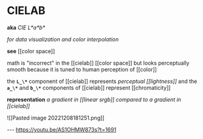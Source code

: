 # CIELAB

**aka** _CIE L\*a\*b\*_

_for data visualization and color interpolation_

**see** [[color space]]

math is "incorrect" in the [[cielab]] [[color space]] but looks perceptually smooth because it is tuned to human perception of [[color]]

the **`L_\*`** component of [[cielab]] represents _perceptual [[lightness]]_ and the **`a_\*`** and **`b_\*`** components of [[cielab]] represent [[chromaticity]]

**representation** _a gradient in [[linear srgb]] compared to a gradient in [[cielab]]_

![[Pasted image 20221208181251.png]]

--- <https://youtu.be/AS1OHMW873s?t=1691>
